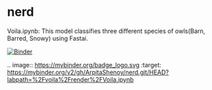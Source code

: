 # nerd

Voila.ipynb: This model classifies three different species of owls(Barn, Barred, Snowy) using Fastai.

[![Binder](https://mybinder.org/badge_logo.svg)](https://mybinder.org/v2/gh/ArpitaShenoy/nerd.git/HEAD?labpath=%2Fvoila%2Frender%2FVoila.ipynb)

.. image:: https://mybinder.org/badge_logo.svg
 :target: https://mybinder.org/v2/gh/ArpitaShenoy/nerd.git/HEAD?labpath=%2Fvoila%2Frender%2FVoila.ipynb
